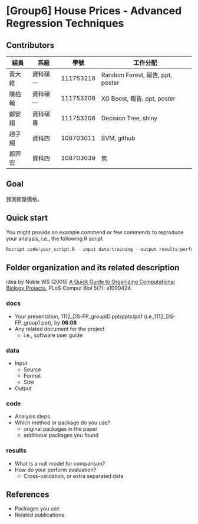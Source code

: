 # [Group6] House Prices - Advanced Regression Techniques

## Contributors
|組員|系級|學號|工作分配|
|-|-|-|-|
|黃大維|資科碩一|111753218|Random Forest, 報告, ppt, poster| 
|陳柏翰|資科碩一|111753208|XG Boost, 報告, ppt, poster|
|鄭安翔|資科碩專|111753208|Decision Tree, shiny|
|趙子翔|資科四|108703011|SVM, github|
|郭羿宏|資科四|108703039|無|

## Goal
預測房屋價格。

## Quick start
You might provide an example commend or few commends to reproduce your analysis, i.e., the following R script
```R
Rscript code/your_script.R --input data/training --output results/performance.tsv
```

## Folder organization and its related description
idea by Noble WS (2009) [A Quick Guide to Organizing Computational Biology Projects.](https://journals.plos.org/ploscompbiol/article?id=10.1371/journal.pcbi.1000424) PLoS Comput Biol 5(7): e1000424.

### docs
* Your presentation, 1112_DS-FP_groupID.ppt/pptx/pdf (i.e.,1112_DS-FP_group1.ppt), by **06.08**
* Any related document for the project
  * i.e., software user guide

### data
* Input
  * Source
  * Format
  * Size 
* Output

### code
* Analysis steps
* Which method or package do you use? 
  * original packages in the paper
  * additional packages you found

### results
* What is a null model for comparison?
* How do your perform evaluation?
  * Cross-validation, or extra separated data

## References
* Packages you use
* Related publications
